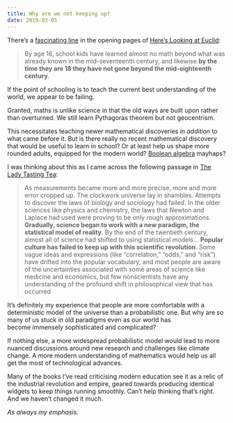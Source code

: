 ```yaml
---
title: Why are we not keeping up?
date: 2019-03-05
---
```


<!--kg-card-begin: html--><p>There&#8217;s a <a href="http://annotations.joshnicholas.com/2019/02/26/if-years-of.html" target="_blank" rel="noopener noreferrer">fascinating line</a> in the opening pages of <a href="https://www.worldcat.org/title/heres-looking-at-euclid-a-surprising-excursion-through-the-astonishing-world-of-math/oclc/893133085&amp;referer=brief_results" target="_blank" rel="noopener noreferrer">Here&#8217;s Looking at Euclid</a>:</p>
<blockquote><p>By age 16, school kids have learned almost no math beyond what was already known in the mid-seventeenth century, and likewise <strong>by the time they are 18 they have not gone beyond the mid-eighteenth century</strong>.</p></blockquote>
<p>If the point of schooling is to teach the current best understanding of the world, we appear to be failing.</p>
<p>Granted, maths is unlike science in that the old ways are built upon rather than overturned. We still learn Pythagoras theorem but not geocentrism.</p>
<p>This necessitates teaching newer mathematical discoveries <em>in addition</em> to what came before it. But is there really no recent mathematical discovery that would be useful to learn in school? Or at least help us shape more rounded adults, equipped for the modern world? <a href="https://joshnicholas.com/another-adjacent-possible/">Boolean algebra</a> mayhaps?</p>
<p>I was thinking about this as I came across the following passage in <a href="https://joshnicholas.com/what-are-school-tests-trying-to-measure/" target="_blank" rel="noopener noreferrer">The Lady Tasting Tea</a>:</p>
<blockquote><p>As measurements became more and more precise, more and more error cropped up. The clockwork universe lay in shambles. Attempts to discover the laws of biology and sociology had failed. In the older sciences like physics and chemistry, the laws that Newton and Laplace had used were proving to be only rough approximations. <strong>Gradually, science began to work with a new paradigm, the statistical model of reality</strong>. By the end of the twentieth century, almost all of science had shifted to using statistical models&#8230; <strong>Popular culture has failed to keep up with this scientific revolution</strong>. Some vague ideas and expressions (like &#8220;correlation,&#8221; &#8220;odds,&#8221; and &#8220;risk&#8221;) have drifted into the popular vocabulary, and most people are aware of the uncertainties associated with some areas of science like medicine and economics, but few nonscientists have any understanding of the profound shift in philosophical view that has occurred</p></blockquote>
<p>It&#8217;s definitely my experience that people are more comfortable with a deterministic model of the universe than a probabilistic one. But why are so many of us stuck in old paradigms even as our world has become immensely sophisticated and complicated?</p>
<p>If nothing else, a more widespread probabilistic model would lead to more nuanced discussions around new research and challenges like climate change. A more modern understanding of mathematics would help us all get the most of technological advances.</p>
<p>Many of the books I&#8217;ve read criticising modern education see it as a relic of the industrial revolution and empire, geared towards producing identical widgets to keep things running smoothly. Can&#8217;t help thinking that&#8217;s right. And we haven&#8217;t changed it much.</p>
<p><em>As always my emphasis.</em></p>
<!--kg-card-end: html-->